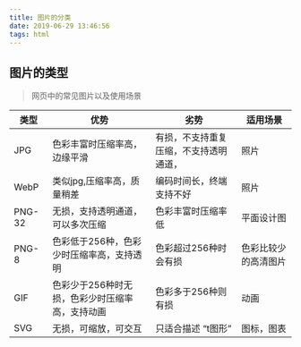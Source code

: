 ```yaml
---
title: 图片的分类
date: 2019-06-29 13:46:56
tags: html
---
```


## 图片的类型
> 网页中的常见图片以及使用场景

类型|优势|劣势|适用场景
 -|-|-|-
 JPG|色彩丰富时压缩率高，边缘平滑|有损，不支持重复压缩，不支持透明通道，|照片
 WebP|类似jpg,压缩率高，质量稍差|编码时间长，终端支持不好|照片
 PNG-32|无损，支持透明通道，可以多次压缩|色彩丰富时压缩率低|平面设计图
 PNG-8|色彩低于256种，色彩少时压缩率高，支持透明|色彩超过256种时会有损|色彩比较少的高清图片
 GIF|色彩少于256种时无损，色彩少时压缩率高，支持动画|色彩多于256种则有损|动画
 SVG|无损，可缩放，可交互|只适合描述 “t图形”| 图标，图表


